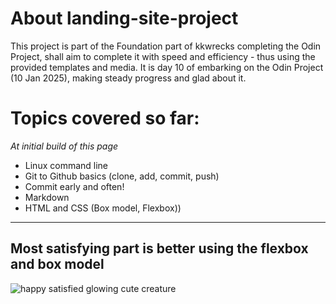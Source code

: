 # About landing-site-project

This project is part of the Foundation part of kkwrecks completing the Odin Project, shall aim to complete it with speed and efficiency - thus using the provided templates and media.
It is day 10 of embarking on the Odin Project (10 Jan 2025), making steady progress and glad about it.

# Topics covered so far:

*At initial build of this page*
- Linux command line
- Git to Github basics (clone, add, commit, push)
- Commit early and often!
- Markdown
- HTML and CSS (Box model, Flexbox))

***

## Most satisfying part is better using the flexbox and box model
![happy satisfied glowing cute creature](https://media1.giphy.com/media/v1.Y2lkPTc5MGI3NjExeXJ2NXA0c2M2MGR2b2VzdDNtZXAzOGZ0ZHMyOXRmZnZqOTc0NnNmbiZlcD12MV9pbnRlcm5hbF9naWZfYnlfaWQmY3Q9Zw/TKYywjb7rLb2AyiUbc/giphy.webp)
